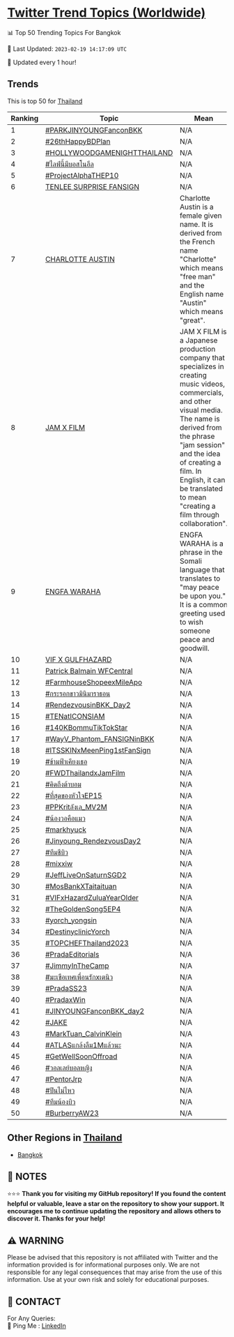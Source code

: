 [Twitter Trend Topics (Worldwide)](https://github.com/ErcinDedeoglu/Twitter-Trend-Topics)
==========


📊 Top 50 Trending Topics For Bangkok

📆 Last Updated: `2023-02-19 14:17:09 UTC`

🔧 Updated every 1 hour!


## Trends

This is top 50 for [Thailand](</Thailand>)

| Ranking | Topic | Mean |
| ------- | ------------ | ------------ |
| 1 | [#PARKJINYOUNGFanconBKK](http://twitter.com/search?q=%23PARKJINYOUNGFanconBKK) | N/A |
| 2 | [#26thHappyBDPlan](http://twitter.com/search?q=%2326thHappyBDPlan) | N/A |
| 3 | [#HOLLYWOODGAMENIGHTTHAILAND](http://twitter.com/search?q=%23HOLLYWOODGAMENIGHTTHAILAND) | N/A |
| 4 | [#ไลฟ์นี้มีบอสโนอึล](http://twitter.com/search?q=%23%e0%b9%84%e0%b8%a5%e0%b8%9f%e0%b9%8c%e0%b8%99%e0%b8%b5%e0%b9%89%e0%b8%a1%e0%b8%b5%e0%b8%9a%e0%b8%ad%e0%b8%aa%e0%b9%82%e0%b8%99%e0%b8%ad%e0%b8%b6%e0%b8%a5) | N/A |
| 5 | [#ProjectAlphaTHEP10](http://twitter.com/search?q=%23ProjectAlphaTHEP10) | N/A |
| 6 | [TENLEE SURPRISE FANSIGN](http://twitter.com/search?q=TENLEE+SURPRISE+FANSIGN) | N/A |
| 7 | [CHARLOTTE AUSTIN](http://twitter.com/search?q=CHARLOTTE+AUSTIN) | Charlotte Austin is a female given name. It is derived from the French name "Charlotte" which means "free man" and the English name "Austin" which means "great". |
| 8 | [JAM X FILM](http://twitter.com/search?q=JAM+X+FILM) | JAM X FILM is a Japanese production company that specializes in creating music videos, commercials, and other visual media. The name is derived from the phrase "jam session" and the idea of creating a film. In English, it can be translated to mean "creating a film through collaboration". |
| 9 | [ENGFA WARAHA](http://twitter.com/search?q=ENGFA+WARAHA) | ENGFA WARAHA is a phrase in the Somali language that translates to "may peace be upon you." It is a common greeting used to wish someone peace and goodwill. |
| 10 | [VIF X GULFHAZARD](http://twitter.com/search?q=VIF+X+GULFHAZARD) | N/A |
| 11 | [Patrick Balmain WFCentral](http://twitter.com/search?q=Patrick+Balmain+WFCentral) | N/A |
| 12 | [#FarmhouseShopeexMileApo](http://twitter.com/search?q=%23FarmhouseShopeexMileApo) | N/A |
| 13 | [#กระรอกขาวมินิมาราธอน](http://twitter.com/search?q=%23%e0%b8%81%e0%b8%a3%e0%b8%b0%e0%b8%a3%e0%b8%ad%e0%b8%81%e0%b8%82%e0%b8%b2%e0%b8%a7%e0%b8%a1%e0%b8%b4%e0%b8%99%e0%b8%b4%e0%b8%a1%e0%b8%b2%e0%b8%a3%e0%b8%b2%e0%b8%98%e0%b8%ad%e0%b8%99) | N/A |
| 14 | [#RendezvousinBKK_Day2](http://twitter.com/search?q=%23RendezvousinBKK_Day2) | N/A |
| 15 | [#TENatICONSIAM](http://twitter.com/search?q=%23TENatICONSIAM) | N/A |
| 16 | [#140KBommuTikTokStar](http://twitter.com/search?q=%23140KBommuTikTokStar) | N/A |
| 17 | [#WayV_Phantom_FANSIGNinBKK](http://twitter.com/search?q=%23WayV_Phantom_FANSIGNinBKK) | N/A |
| 18 | [#ITSSKINxMeenPing1stFanSign](http://twitter.com/search?q=%23ITSSKINxMeenPing1stFanSign) | N/A |
| 19 | [#ข้ามฟ้าเคียงเธอ](http://twitter.com/search?q=%23%e0%b8%82%e0%b9%89%e0%b8%b2%e0%b8%a1%e0%b8%9f%e0%b9%89%e0%b8%b2%e0%b9%80%e0%b8%84%e0%b8%b5%e0%b8%a2%e0%b8%87%e0%b9%80%e0%b8%98%e0%b8%ad) | N/A |
| 20 | [#FWDThailandxJamFilm](http://twitter.com/search?q=%23FWDThailandxJamFilm) | N/A |
| 21 | [#คิดถึงต้าบอม](http://twitter.com/search?q=%23%e0%b8%84%e0%b8%b4%e0%b8%94%e0%b8%96%e0%b8%b6%e0%b8%87%e0%b8%95%e0%b9%89%e0%b8%b2%e0%b8%9a%e0%b8%ad%e0%b8%a1) | N/A |
| 22 | [#ที่สุดของหัวใจEP15](http://twitter.com/search?q=%23%e0%b8%97%e0%b8%b5%e0%b9%88%e0%b8%aa%e0%b8%b8%e0%b8%94%e0%b8%82%e0%b8%ad%e0%b8%87%e0%b8%ab%e0%b8%b1%e0%b8%a7%e0%b9%83%e0%b8%88EP15) | N/A |
| 23 | [#PPKritลังเล_MV2M](http://twitter.com/search?q=%23PPKrit%e0%b8%a5%e0%b8%b1%e0%b8%87%e0%b9%80%e0%b8%a5_MV2M) | N/A |
| 24 | [#น้องวอคือแมว](http://twitter.com/search?q=%23%e0%b8%99%e0%b9%89%e0%b8%ad%e0%b8%87%e0%b8%a7%e0%b8%ad%e0%b8%84%e0%b8%b7%e0%b8%ad%e0%b9%81%e0%b8%a1%e0%b8%a7) | N/A |
| 25 | [#markhyuck](http://twitter.com/search?q=%23markhyuck) | N/A |
| 26 | [#Jinyoung_RendezvousDay2](http://twitter.com/search?q=%23Jinyoung_RendezvousDay2) | N/A |
| 27 | [#ทีมชีบิว](http://twitter.com/search?q=%23%e0%b8%97%e0%b8%b5%e0%b8%a1%e0%b8%8a%e0%b8%b5%e0%b8%9a%e0%b8%b4%e0%b8%a7) | N/A |
| 28 | [#mixxiw](http://twitter.com/search?q=%23mixxiw) | N/A |
| 29 | [#JeffLiveOnSaturnSGD2](http://twitter.com/search?q=%23JeffLiveOnSaturnSGD2) | N/A |
| 30 | [#MosBankXTaitaituan](http://twitter.com/search?q=%23MosBankXTaitaituan) | N/A |
| 31 | [#VIFxHazardZuluaYearOlder](http://twitter.com/search?q=%23VIFxHazardZuluaYearOlder) | N/A |
| 32 | [#TheGoldenSong5EP4](http://twitter.com/search?q=%23TheGoldenSong5EP4) | N/A |
| 33 | [#yorch_yongsin](http://twitter.com/search?q=%23yorch_yongsin) | N/A |
| 34 | [#DestinyclinicYorch](http://twitter.com/search?q=%23DestinyclinicYorch) | N/A |
| 35 | [#TOPCHEFThailand2023](http://twitter.com/search?q=%23TOPCHEFThailand2023) | N/A |
| 36 | [#PradaEditorials](http://twitter.com/search?q=%23PradaEditorials) | N/A |
| 37 | [#JimmyInTheCamp](http://twitter.com/search?q=%23JimmyInTheCamp) | N/A |
| 38 | [#มะเขือเทศเพื่อนรักxเตนิว](http://twitter.com/search?q=%23%e0%b8%a1%e0%b8%b0%e0%b9%80%e0%b8%82%e0%b8%b7%e0%b8%ad%e0%b9%80%e0%b8%97%e0%b8%a8%e0%b9%80%e0%b8%9e%e0%b8%b7%e0%b9%88%e0%b8%ad%e0%b8%99%e0%b8%a3%e0%b8%b1%e0%b8%81x%e0%b9%80%e0%b8%95%e0%b8%99%e0%b8%b4%e0%b8%a7) | N/A |
| 39 | [#PradaSS23](http://twitter.com/search?q=%23PradaSS23) | N/A |
| 40 | [#PradaxWin](http://twitter.com/search?q=%23PradaxWin) | N/A |
| 41 | [#JINYOUNGFanconBKK_day2](http://twitter.com/search?q=%23JINYOUNGFanconBKK_day2) | N/A |
| 42 | [#JAKE](http://twitter.com/search?q=%23JAKE) | N/A |
| 43 | [#MarkTuan_CalvinKlein](http://twitter.com/search?q=%23MarkTuan_CalvinKlein) | N/A |
| 44 | [#ATLASแกล้งลืม1Mแล้วนะ](http://twitter.com/search?q=%23ATLAS%e0%b9%81%e0%b8%81%e0%b8%a5%e0%b9%89%e0%b8%87%e0%b8%a5%e0%b8%b7%e0%b8%a11M%e0%b9%81%e0%b8%a5%e0%b9%89%e0%b8%a7%e0%b8%99%e0%b8%b0) | N/A |
| 45 | [#GetWellSoonOffroad](http://twitter.com/search?q=%23GetWellSoonOffroad) | N/A |
| 46 | [#วอลเลย์บอลหญิง](http://twitter.com/search?q=%23%e0%b8%a7%e0%b8%ad%e0%b8%a5%e0%b9%80%e0%b8%a5%e0%b8%a2%e0%b9%8c%e0%b8%9a%e0%b8%ad%e0%b8%a5%e0%b8%ab%e0%b8%8d%e0%b8%b4%e0%b8%87) | N/A |
| 47 | [#PentorJrp](http://twitter.com/search?q=%23PentorJrp) | N/A |
| 48 | [#ปีนไม่ไหว](http://twitter.com/search?q=%23%e0%b8%9b%e0%b8%b5%e0%b8%99%e0%b9%84%e0%b8%a1%e0%b9%88%e0%b9%84%e0%b8%ab%e0%b8%a7) | N/A |
| 49 | [#ทีมน้องบิว](http://twitter.com/search?q=%23%e0%b8%97%e0%b8%b5%e0%b8%a1%e0%b8%99%e0%b9%89%e0%b8%ad%e0%b8%87%e0%b8%9a%e0%b8%b4%e0%b8%a7) | N/A |
| 50 | [#BurberryAW23](http://twitter.com/search?q=%23BurberryAW23) | N/A |



## Other Regions in [Thailand](</Thailand>)

* [Bangkok](</Thailand/Bangkok.md>)



## 📝 NOTES

⭐⭐⭐ **Thank you for visiting my GitHub repository! If you found the content helpful or valuable, leave a star on the repository to show your support. It encourages me to continue updating the repository and allows others to discover it. Thanks for your help!**


## ⚠️ WARNING

Please be advised that this repository is not affiliated with Twitter and the information provided is for informational purposes only. We are not responsible for any legal consequences that may arise from the use of this information. Use at your own risk and solely for educational purposes.


## 📨 CONTACT

 For Any Queries:  
            🏓 Ping Me : [LinkedIn](https://www.linkedin.com/in/ercindedeoglu/)
